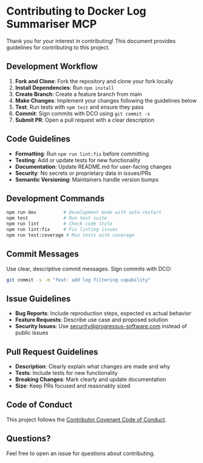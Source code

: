 # Contributing to Docker Log Summariser MCP

Thank you for your interest in contributing! This document provides guidelines for contributing to this project.

## Development Workflow

1. **Fork and Clone**: Fork the repository and clone your fork locally
2. **Install Dependencies**: Run `npm install` 
3. **Create Branch**: Create a feature branch from main
4. **Make Changes**: Implement your changes following the guidelines below
5. **Test**: Run tests with `npm test` and ensure they pass
6. **Commit**: Sign commits with DCO using `git commit -s`
7. **Submit PR**: Open a pull request with a clear description

## Code Guidelines

- **Formatting**: Run `npm run lint:fix` before committing
- **Testing**: Add or update tests for new functionality
- **Documentation**: Update README.md for user-facing changes
- **Security**: No secrets or proprietary data in issues/PRs
- **Semantic Versioning**: Maintainers handle version bumps

## Development Commands

```bash
npm run dev          # Development mode with auto-restart
npm test             # Run test suite
npm run lint         # Check code style
npm run lint:fix     # Fix linting issues
npm run test:coverage # Run tests with coverage
```

## Commit Messages

Use clear, descriptive commit messages. Sign commits with DCO:

```bash
git commit -s -m "feat: add log filtering capability"
```

## Issue Guidelines

- **Bug Reports**: Include reproduction steps, expected vs actual behavior
- **Feature Requests**: Describe use case and proposed solution
- **Security Issues**: Use security@progressus-software.com instead of public issues

## Pull Request Guidelines

- **Description**: Clearly explain what changes are made and why
- **Tests**: Include tests for new functionality
- **Breaking Changes**: Mark clearly and update documentation
- **Size**: Keep PRs focused and reasonably sized

## Code of Conduct

This project follows the [Contributor Covenant Code of Conduct](CODE_OF_CONDUCT.md).

## Questions?

Feel free to open an issue for questions about contributing.